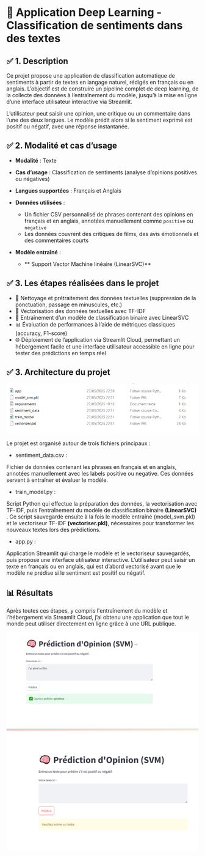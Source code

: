 # 🧠 Application Deep Learning - Classification de sentiments dans des textes

##  ✅ 1. Description

Ce projet propose une application de classification automatique de sentiments à partir de textes en langage naturel, rédigés en français ou en anglais.
L’objectif est de construire un pipeline complet de deep learning, de la collecte des données à l’entraînement du modèle, jusqu’à la mise en ligne d’une interface utilisateur interactive via Streamlit.

L’utilisateur peut saisir une opinion, une critique ou un commentaire dans l’une des deux langues.
Le modèle prédit alors si le sentiment exprimé est positif ou négatif, avec une réponse instantanée.

## ✅ 2. Modalité et cas d’usage


- **Modalité** : Texte

- **Cas d’usage** : Classification de sentiments (analyse d’opinions positives ou négatives)

- **Langues supportées** : Français et Anglais

- **Données utilisées** :
  - Un fichier CSV personnalisé de phrases contenant des opinions en français et en anglais, annotées manuellement comme `positive` ou `negative`
  - Les données couvrent des critiques de films, des avis émotionnels et des commentaires courts

- **Modèle entraîné** :
  - ** Support Vector Machine linéaire (LinearSVC)** 
  
 ## ✅ 3. Les étapes réalisées dans le projet

  
  -  🧹 Nettoyage et prétraitement des données textuelles (suppression de la ponctuation, passage en minuscules, etc.)
  - 🧮 Vectorisation des données textuelles avec TF-IDF
  - 🤖 Entraînement d’un modèle de classification binaire avec LinearSVC
  - 📊 Évaluation de performances à l’aide de métriques classiques (accuracy, F1-score)
  - 🌐 Déploiement de l’application via Streamlit Cloud, permettant un hébergement facile et une interface utilisateur accessible en ligne pour tester des prédictions en temps réel
## ✅ 3. Architecture du projet

![Texte alternatif](https://github.com/salma1232/sentiment-app/blob/c5a3f663ab440adb2e1a583ca2cd6037d3dc52c7/captureprojet.PNG)

Le projet est organisé autour de trois fichiers principaux :
  
  - sentiment_data.csv :

  Fichier de données contenant les phrases en français et en anglais, annotées manuellement avec les labels positive ou negative. Ces données servent à entraîner et évaluer le modèle.
  - train_model.py :

  Script Python qui effectue la préparation des données, la vectorisation avec TF-IDF, puis l’entraînement du modèle de classification binaire **(LinearSVC)** . Ce script sauvegarde ensuite à la fois le modèle entraîné (model_svm.pkl) et le vectoriseur TF-IDF **(vectoriser.pkl)**, nécessaires pour transformer les nouveaux textes lors des prédictions.
  - app.py : 

Application Streamlit qui charge le modèle et le vectoriseur sauvegardés, puis propose une interface utilisateur interactive. L’utilisateur peut saisir un texte en français ou en anglais, qui est d’abord vectorisé avant que le modèle ne prédise si le sentiment est positif ou négatif.

## 📊 Résultats

Après toutes ces étapes, y compris l'entraînement du modèle et l'hébergement via Streamlit Cloud, j’ai obtenu une application que tout le monde peut utiliser directement en ligne grâce à une URL publique.

![Texte alternatif](https://github.com/salma1232/sentiment-app/blob/589dfb0376dea5c5d91337a3046bc7bcfb80950d/Capturedd.PNG)
![Texte alternatif](https://github.com/salma1232/sentiment-app/blob/aff8eded67b95e45e781ef83985224e615d656c7/Capturej.PNG)



